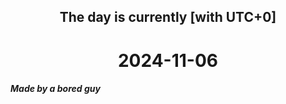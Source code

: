 <h2 align=center>The day is currently [with UTC+0]</h2>
<h1 align=center><!--TIME BEGIN-->2024-11-06<!--TIME END--></h1>
<h5>Made by a bored guy</h5>
